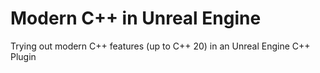 # Modern C++ in Unreal Engine
Trying out modern C++ features (up to C++ 20) in an Unreal Engine C++ Plugin
